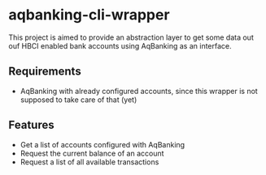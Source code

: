 # aqbanking-cli-wrapper

This project is aimed to provide an abstraction layer to get some data out ouf
HBCI enabled bank accounts using AqBanking as an interface.

## Requirements

- AqBanking with already configured accounts, since this wrapper is not supposed
  to take care of that (yet)

## Features

- Get a list of accounts configured with AqBanking
- Request the current balance of an account
- Request a list of all available transactions